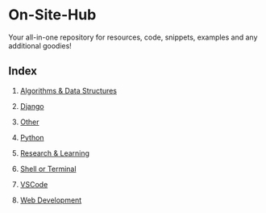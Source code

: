 # On-Site-Hub
Your all-in-one repository for resources, code, snippets, examples and any additional goodies!


## Index
1. [Algorithms & Data Structures]()

2. [Django](Django/Django.md)

3. [Other](Other/Other.md)

4. [Python](Python/Python.md)

5. [Research & Learning](Research%20&Learning/Research%20&Learning.md)

6. [Shell or Terminal](Shell%20or%20Terminal/Shell%20or%20Terminal.md)

7. [VSCode](VsCode/vs.md)

8. [Web Development](Web%20Development/Web%20Development.md)